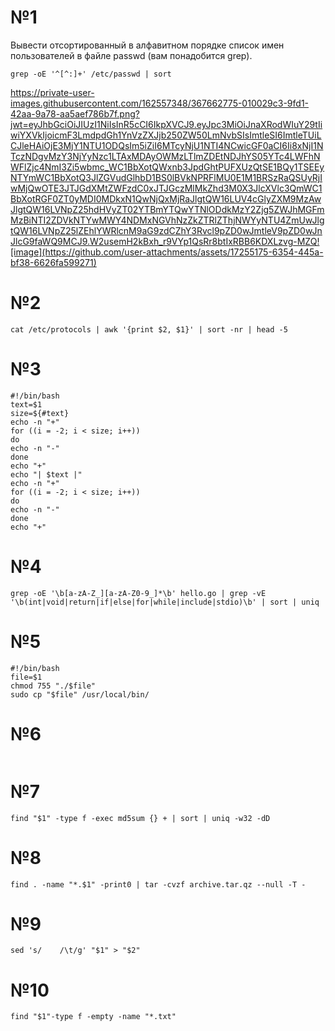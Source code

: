 # №1
Вывести отсортированный в алфавитном порядке список имен пользователей в файле passwd (вам понадобится grep).
```
grep -oE '^[^:]+' /etc/passwd | sort
```
https://private-user-images.githubusercontent.com/162557348/367662775-010029c3-9fd1-42aa-9a78-aa5aef786b7f.png?jwt=eyJhbGciOiJIUzI1NiIsInR5cCI6IkpXVCJ9.eyJpc3MiOiJnaXRodWIuY29tIiwiYXVkIjoicmF3LmdpdGh1YnVzZXJjb250ZW50LmNvbSIsImtleSI6ImtleTUiLCJleHAiOjE3MjY1NTU1ODQsIm5iZiI6MTcyNjU1NTI4NCwicGF0aCI6Ii8xNjI1NTczNDgvMzY3NjYyNzc1LTAxMDAyOWMzLTlmZDEtNDJhYS05YTc4LWFhNWFlZjc4NmI3Zi5wbmc_WC1BbXotQWxnb3JpdGhtPUFXUzQtSE1BQy1TSEEyNTYmWC1BbXotQ3JlZGVudGlhbD1BS0lBVkNPRFlMU0E1M1BRSzRaQSUyRjIwMjQwOTE3JTJGdXMtZWFzdC0xJTJGczMlMkZhd3M0X3JlcXVlc3QmWC1BbXotRGF0ZT0yMDI0MDkxN1QwNjQxMjRaJlgtQW16LUV4cGlyZXM9MzAwJlgtQW16LVNpZ25hdHVyZT02YTBmYTQwYTNlODdkMzY2Zjg5ZWJhMGFmMzBiNTI2ZDVkNTYwMWY4NDMxNGVhNzZkZTRlZThjNWYyNTU4ZmUwJlgtQW16LVNpZ25lZEhlYWRlcnM9aG9zdCZhY3Rvcl9pZD0wJmtleV9pZD0wJnJlcG9faWQ9MCJ9.W2usemH2kBxh_r9VYp1QsRr8btIxRBB6KDXLzvg-MZQ![image](https://github.com/user-attachments/assets/17255175-6354-445a-bf38-6626fa599271)

# №2
```
cat /etc/protocols | awk '{print $2, $1}' | sort -nr | head -5
```
# №3
```
#!/bin/bash
text=$1
size=${#text}
echo -n "+"
for ((i = -2; i < size; i++))
do
echo -n "-"
done
echo "+"
echo "| $text |"
echo -n "+"
for ((i = -2; i < size; i++))
do
echo -n "-"
done
echo "+"
```
# №4
```
grep -oE '\b[a-zA-Z_][a-zA-Z0-9_]*\b' hello.go | grep -vE '\b(int|void|return|if|else|for|while|include|stdio)\b' | sort | uniq
```
# №5
```
#!/bin/bash
file=$1
chmod 755 "./$file"
sudo cp "$file" /usr/local/bin/
```
# №6
```

```
# №7
```
find "$1" -type f -exec md5sum {} + | sort | uniq -w32 -dD
```
# №8
```
find . -name "*.$1" -print0 | tar -cvzf archive.tar.qz --null -T -
```
# №9
```
sed 's/    /\t/g' "$1" > "$2"
```
# №10
```
find "$1"-type f -empty -name "*.txt"
```
